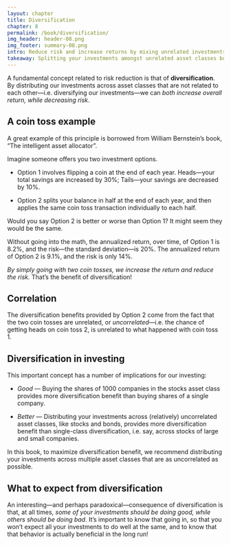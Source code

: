 ```yaml
---
layout: chapter
title: Diversification
chapter: 8
permalink: /book/diversification/
img_header: header-08.png
img_footer: summary-08.png
intro: Reduce risk and increase returns by mixing unrelated investments.
takeaway: Splitting your investments amongst unrelated asset classes both increases returns and decreases risk.
---
```


A fundamental concept related to risk reduction is that of **diversification**. By distributing our investments across asset classes that are not related to each other—i.e. diversifying our investments—we can *both increase overall return, while decreasing risk*.

## A coin toss example

A great example of this principle is borrowed from William Bernstein’s book, “The intelligent asset allocator”.

Imagine someone offers you two investment options.

- Option 1 involves flipping a coin at the end of each year. Heads—your total savings are increased by 30%; Tails—your savings are decreased by 10%.

- Option 2 splits your balance in half at the end of each year, and then applies the same coin toss transaction individually to each half.

Would you say Option 2 is better or worse than Option 1? It might seem they would be the same.

Without going into the math, the annualized return, over time, of Option 1 is 8.2%, and the risk—the standard deviation—is 20%. The annualized return of Option 2 is 9.1%, and the risk is only 14%.

*By simply going with two coin tosses, we increase the return and reduce the risk.* That’s the benefit of diversification!

## Correlation

The diversification benefits provided by Option 2 come from the fact that the two coin tosses are unrelated, or *uncorrelated*—i.e. the chance of getting heads on coin toss 2, is unrelated to what happened with coin toss 1.

## Diversification in investing

This important concept has a number of implications for our investing:

- *Good* — Buying the shares of 1000 companies in the stocks asset class provides more diversification benefit than buying shares of a single company.

- *Better* — Distributing your investments across (relatively) uncorrelated asset classes, like stocks and bonds, provides more diversification benefit than single-class diversification, i.e. say, across stocks of large and small companies.

In this book, to maximize diversification benefit, we recommend distributing your investments across multiple asset classes that are as uncorrelated as possible.

## What to expect from diversification

An interesting—and perhaps paradoxical—consequence of diversification is that, at all times, *some of your investments should be doing good, while others should be doing bad*. It’s important to know that going in, so that you won’t expect all your investments to do well at the same, and to know that that behavior is actually beneficial in the long run!